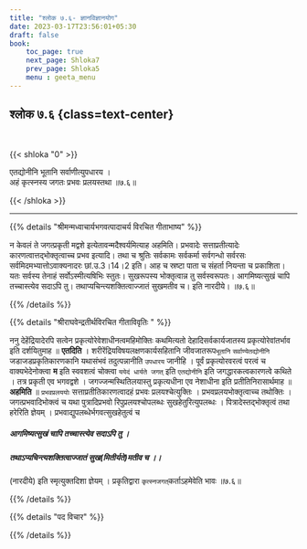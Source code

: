 ```yaml
---
title: "श्लोक ७.६- ज्ञानविज्ञानयोग"
date: 2023-03-17T23:56:01+05:30
draft: false
book:
    toc_page: true
    next_page: Shloka7
    prev_page: Shloka5
    menu : geeta_menu
---
```




## श्लोक ७.६ {class=text-center}

<br/>

{{< shloka  "0"  >}}

एतद्योनीनि भूतानि सर्वाणीत्युपधारय ।  
अहं कृत्स्नस्य जगतः प्रभवः प्रलयस्तथा ॥७.६॥

{{< /shloka >}}

---


{{% details "श्रीमन्मध्वाचार्यभगवत्पादाचर्य विरचित  गीताभाष्य" %}}

न केवलं ते जगत्प्रकृती मद्वशे इत्येतावन्मदैश्वर्यमित्याह अहमिति। 
प्रभवादेः सत्ताप्रतीत्यादेः कारणत्वात्तद्भोक्तृत्वाच्च प्रभव इत्यादि। 
तथा च श्रुतिः सर्वकामः सर्वकर्मा सर्वगन्धो सर्वरसः सर्वमिदमभ्यात्तोऽवाक्यनादरः छां.उ.3।14।2 इति। 
आह च स्रष्टा पाता च संहर्ता नियन्ता च प्रकाशिता। 
यतः सर्वस्य तेनाहं सर्वोऽस्मीत्यषिभिः स्तुतः। 
सुखरूपस्य भोक्तृत्वान्न तु सर्वस्वरूपतः। 
आगमिष्यत्सुखं चापि तच्चास्त्येव सदाऽपि तु। तथाप्यचिन्त्यशक्तित्वाज्जातं सुखमतीव च। इति नारदीये। ॥७.६॥

{{% /details %}}



{{% details "श्रीराघवेन्द्रतीर्थविरचित गीताविवृतिः " %}}

ननु देहेंद्रियादेरपि सत्वेन प्रकृत्योरेवेशाधीनत्वमहिमोक्तिः 
कथमित्यतो देहादिसर्वकार्यजातस्य प्रकृत्योरेवांतर्भाव इति 
दर्शयितुमाह ॥ **एतदिति** ।
शरीरेंद्रियविषयलक्षणकार्यसहितानि जीवजातरूप`भूतानि` 
`सर्वाण्येतद्योनीनि` जडाजडप्रकृतिकारणकानि यथासंभवं 
तदुत्पन्नानीति `उपधारय` जानीहि । पूर्वं प्रकृत्योरवरत्वं परत्वं 
च वाक्यभेदेनोक्त्वा **म** इति स्ववशत्वं चोक्त्वा 
`ययेदं धार्यते जगत्‌` इति `एतद्योनीनि` इति 
जगद्धारकत्वकारणत्वे कथिते । 
तत्र प्रकृती एव भगवद्वशे । जगज्जन्मस्थितिलयास्तु 
प्रकृत्यधीना एव नेशाधीना इति प्रतीतिनिरासार्थमाह ॥ 
**अहमिति** ॥ `प्रभवप्रलययोः` सत्ताप्रतीतिकारणत्वादहं प्रभवः 
प्रलयश्चेत्युक्तिः । प्रभवप्रलयभोक्तृत्वाच्च तथोक्तिः । 
जगत्प्रभवादिभोक्त्वं च यथा पुत्रादिप्रभवो  रिपुप्रलयश्चोपलब्धः
सुखहेतुरित्युपलब्धः । पित्रादेस्तद्भोक्तृत्वं तथा हरेरिति 
ज्ञेयम्‌ । प्रभवाद्युपलब्धेर्भगवत्सुखहेतुत्वं च  
##### आगमिष्यत्सुखं चापि तच्चास्त्येव सदाऽपि तु । 
##### तथाऽप्यचिन्त्यशक्तित्वाज्जातं सुख(मितीर्यते)मतीव च ।।  
(नारदीये) इति स्मृत्युक्तदिशा ज्ञेयम्‌ । 
प्रकृतिद्वारा `कृत्स्नजगत्`कर्ताऽहमेवेति भावः ॥७.६॥


{{% /details %}}



{{% details "पद विचार" %}}


{{% /details %}}
